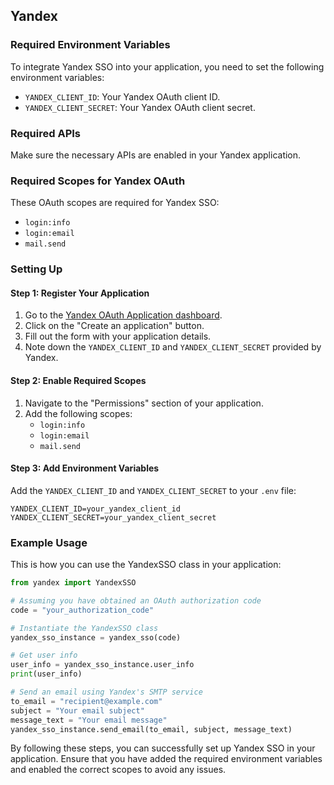 ## Yandex

### Required Environment Variables

To integrate Yandex SSO into your application, you need to set the following environment variables:

- `YANDEX_CLIENT_ID`: Your Yandex OAuth client ID.
- `YANDEX_CLIENT_SECRET`: Your Yandex OAuth client secret.

### Required APIs

Make sure the necessary APIs are enabled in your Yandex application.

### Required Scopes for Yandex OAuth

These OAuth scopes are required for Yandex SSO:

- `login:info`
- `login:email`
- `mail.send`

### Setting Up

#### Step 1: Register Your Application

1. Go to the [Yandex OAuth Application dashboard](https://oauth.yandex.com/client/new).
2. Click on the "Create an application" button.
3. Fill out the form with your application details.
4. Note down the `YANDEX_CLIENT_ID` and `YANDEX_CLIENT_SECRET` provided by Yandex.

#### Step 2: Enable Required Scopes

1. Navigate to the "Permissions" section of your application.
2. Add the following scopes:
   - `login:info`
   - `login:email`
   - `mail.send`

#### Step 3: Add Environment Variables

Add the `YANDEX_CLIENT_ID` and `YANDEX_CLIENT_SECRET` to your `.env` file:

```plaintext
YANDEX_CLIENT_ID=your_yandex_client_id
YANDEX_CLIENT_SECRET=your_yandex_client_secret
```

### Example Usage

This is how you can use the YandexSSO class in your application:

```python
from yandex import YandexSSO

# Assuming you have obtained an OAuth authorization code
code = "your_authorization_code"

# Instantiate the YandexSSO class
yandex_sso_instance = yandex_sso(code)

# Get user info
user_info = yandex_sso_instance.user_info
print(user_info)

# Send an email using Yandex's SMTP service
to_email = "recipient@example.com"
subject = "Your email subject"
message_text = "Your email message"
yandex_sso_instance.send_email(to_email, subject, message_text)
```

By following these steps, you can successfully set up Yandex SSO in your application. Ensure that you have added the required environment variables and enabled the correct scopes to avoid any issues.